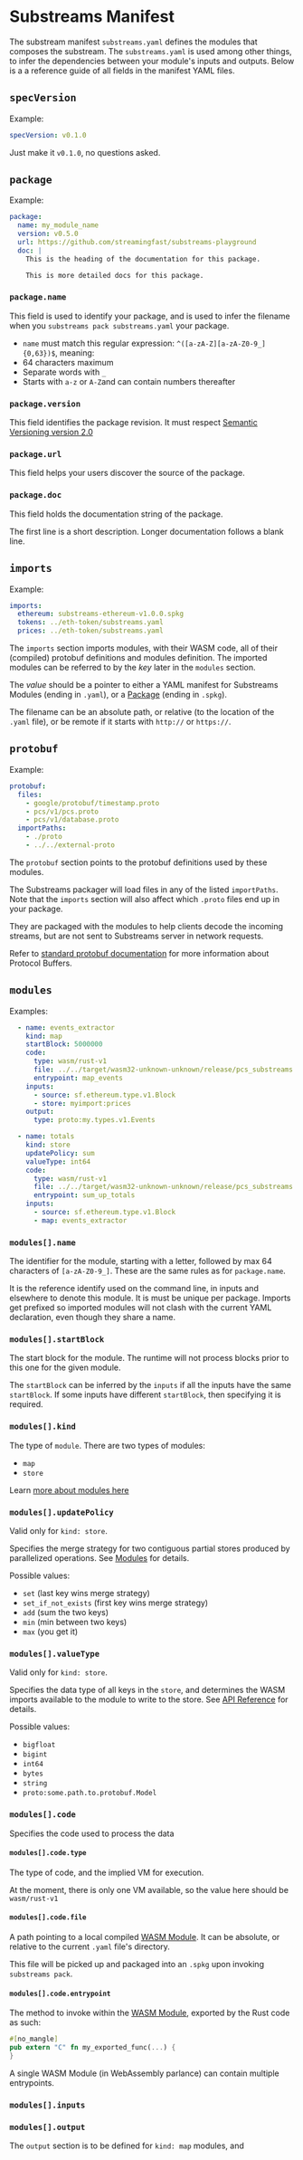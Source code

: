 # Substreams Manifest

The substream manifest `substreams.yaml` defines the modules that composes the substream. The `substreams.yaml` is used among other things, to infer the dependencies between your module's inputs and outputs. Below is a a reference guide of all fields in the manifest YAML files.&#x20;

## `specVersion`

Example:

```yaml
specVersion: v0.1.0
```

Just make it `v0.1.0`, no questions asked.

## `package`

Example:

```yaml
package:
  name: my_module_name
  version: v0.5.0
  url: https://github.com/streamingfast/substreams-playground
  doc: |
    This is the heading of the documentation for this package.

    This is more detailed docs for this package.
```

### `package.name`

This field is used to identify your package, and is used to infer the filename when you `substreams pack substreams.yaml`  your package.

* `name` must match this regular expression: `^([a-zA-Z][a-zA-Z0-9_]{0,63})$`, meaning:
* 64 characters maximum
* Separate words with `_`
* Starts with `a-z` or `A-Z`and can contain numbers thereafter

### `package.version`

This field identifies the package revision. It must respect [Semantic Versioning version 2.0](https://semver.org/)

### `package.url`

This field helps your users discover the source of the package.

### `package.doc`

This field holds the documentation string of the package.

The first line is a short description. Longer documentation follows a blank line.

## `imports`

Example:

```yaml
imports:
  ethereum: substreams-ethereum-v1.0.0.spkg
  tokens: ../eth-token/substreams.yaml
  prices: ../eth-token/substreams.yaml
```

The `imports` section imports modules, with their WASM code, all of their (compiled) protobuf definitions and modules definition. The imported modules can be referred to by the _key_ later in the `modules` section.

The _value_ should be a pointer to either a YAML manifest for Substreams Modules (ending in `.yaml`), or a [Package](packages.md) (ending in `.spkg`).

The filename can be an absolute path, or relative (to the location of the `.yaml` file), or be remote if it starts with `http://` or `https://`.

## `protobuf`

Example:

```yaml
protobuf:
  files:
    - google/protobuf/timestamp.proto
    - pcs/v1/pcs.proto
    - pcs/v1/database.proto
  importPaths:
    - ./proto
    - ../../external-proto
```

The `protobuf` section points to the protobuf definitions used by these modules.

The Substreams packager will load files in any of the listed `importPaths`.\
Note that the `imports` section will also affect which `.proto` files end up in your package.

They are packaged with the modules to help clients decode the incoming streams, but are not sent to Substreams server in network requests.

Refer to [standard protobuf documentation](https://developers.google.com/protocol-buffers/docs/proto3) for more information about Protocol Buffers.

## `modules`

Examples:

```yaml
  - name: events_extractor
    kind: map
    startBlock: 5000000
    code:
      type: wasm/rust-v1
      file: ../../target/wasm32-unknown-unknown/release/pcs_substreams.wasm
      entrypoint: map_events
    inputs:
      - source: sf.ethereum.type.v1.Block
      - store: myimport:prices
    output:
      type: proto:my.types.v1.Events

  - name: totals
    kind: store
    updatePolicy: sum
    valueType: int64
    code:
      type: wasm/rust-v1
      file: ../../target/wasm32-unknown-unknown/release/pcs_substreams.wasm
      entrypoint: sum_up_totals
    inputs:
      - source: sf.ethereum.type.v1.Block
      - map: events_extractor
```

### `modules[].name`

The identifier for the module, starting with a letter, followed by max 64 characters of `[a-zA-Z0-9_]`. These are the same rules as for `package.name`.

It is the reference identify used on the command line, in inputs and elsewhere to denote this module. It is must be unique per package. Imports get prefixed so imported modules will not clash with the current YAML declaration, even though they share a name.

### `modules[].startBlock`

The start block for the module. The runtime will not process blocks prior to this one for the given module.

The `startBlock` can be inferred by the `inputs` if all the inputs have the same `startBlock`. If some inputs have different `startBlock`, then specifying it is required.

### `modules[].kind`

The type of `module`. There are two types of modules:

* `map`
* `store`

Learn [more about modules here](broken-reference)

### `modules[].updatePolicy`

Valid only for `kind: store`.

Specifies the merge strategy for two contiguous partial stores produced by parallelized operations. See [Modules](../concepts/modules.md#writing) for details.

Possible values:

* `set` (last key wins merge strategy)
* `set_if_not_exists` (first key wins merge strategy)
* `add` (sum the two keys)
* `min` (min between two keys)
* `max` (you get it)

### `modules[].valueType`

Valid only for `kind: store`.

Specifies the data type of all keys in the `store`, and determines the WASM imports available to the module to write to the store. See [API Reference](../../reference-and-specs/rust-modules-api.md) for details.

Possible values:

* `bigfloat`
* `bigint`
* `int64`
* `bytes`
* `string`
* `proto:some.path.to.protobuf.Model`

### `modules[].code`

Specifies the code used to process the data

#### `modules[].code.type`

The type of code, and the implied VM for execution.

At the moment, there is only one VM available, so the value here should be `wasm/rust-v1`

#### `modules[].code.file`

A path pointing to a local compiled [WASM Module](https://webassembly.github.io/spec/core/syntax/modules.html). It can be absolute, or relative to the current `.yaml` file's directory.

This file will be picked up and packaged into an `.spkg` upon invoking `substreams pack`.

#### `modules[].code.entrypoint`

The method to invoke within the [WASM Module](https://webassembly.github.io/spec/core/syntax/modules.html), exported by the Rust code as such:

```rust
#[no_mangle]
pub extern "C" fn my_exported_func(...) {
}
```

A single WASM Module (in WebAssembly parlance) can contain multiple entrypoints.

### `modules[].inputs`

### `modules[].output`

The `output` section is to be defined for `kind: map` modules, and
